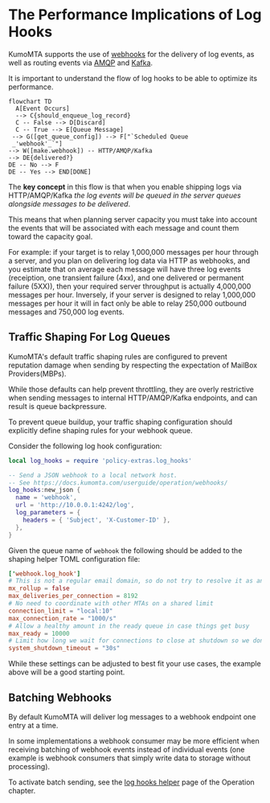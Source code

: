 # The Performance Implications of Log Hooks

KumoMTA supports the use of [webhooks](../operation/webhooks.md) for the delivery of log events, as well as routing events via [AMQP](../policy/amqp.md) and [Kafka](../policy/kafka.md).

It is important to understand the flow of log hooks to be able to optimize its performance.

```mermaid
flowchart TD
  A[Event Occurs]
  --> C{should_enqueue_log_record}
  C -- False --> D[Discard]
  C -- True --> E[Queue Message]
 --> G([get_queue_config]) --> F["`Scheduled Queue
 _'webhook'_`"]
--> W([make.webhook]) -- HTTP/AMQP/Kafka
--> DE{delivered?}
DE -- No --> F
DE -- Yes --> END[DONE]
```

The **key concept** in this flow is that when you enable shipping logs via HTTP/AMQP/Kafka _the log events will be queued in the server queues alongside messages to be delivered_.

This means that when planning server capacity you must take into account the events that will be associated with each message and count them toward the capacity goal.

For example: if your target is to relay 1,000,000 messages per hour through a server, and you plan on delivering log data via HTTP as webhooks, and you estimate that on average each message will have three log events (receiption, one transient failure (4xx), and one delivered or permanent failure (5XX)), then your required server throughput is actually 4,000,000 messages per hour. Inversely, if your server is designed to relay 1,000,000 messages per hour it will in fact only be able to relay 250,000 outbound messages and 750,000 log events.

## Traffic Shaping For Log Queues

KumoMTA's default traffic shaping rules are configured to prevent reputation damage when sending by respecting the expectation of MailBox Providers(MBPs).

While those defaults can help prevent throttling, they are overly restrictive when sending messages to internal HTTP/AMQP/Kafka endpoints, and can result is queue backpressure.

To prevent queue buildup, your traffic shaping configuration should explicitly define shaping rules for your webhook queue.

Consider the following log hook configuration:

```lua
local log_hooks = require 'policy-extras.log_hooks'

-- Send a JSON webhook to a local network host.
-- See https://docs.kumomta.com/userguide/operation/webhooks/
log_hooks:new_json {
  name = 'webhook',
  url = 'http://10.0.0.1:4242/log',
  log_parameters = {
    headers = { 'Subject', 'X-Customer-ID' },
  },
}
```

Given the queue name of `webhook` the following should be added to the shaping helper TOML configuration file:

```toml
['webhook.log_hook']
# This is not a regular email domain, so do not try to resolve it as an MX record
mx_rollup = false
max_deliveries_per_connection = 8192
# No need to coordinate with other MTAs on a shared limit
connection_limit = "local:10"
max_connection_rate = "1000/s"
# Allow a healthy amount in the ready queue in case things get busy
max_ready = 10000
# Limit how long we wait for connections to close at shutdown so we don't delay unneccessarily
system_shutdown_timeout = "30s"
```

While these settings can be adjusted to best fit your use cases, the example above will be a good starting point.

## Batching Webhooks

By default KumoMTA will deliver log messages to a webhook endpoint one entry at a time.

In some implementations a webhook consumer may be more efficient when receiving batching of webhook events instead of individual events (one example is webhook consumers that simply write data to storage without processing). 

To activate batch sending, see the [log hooks helper](../operation/webhooks.md#batched-hooks) page of the Operation chapter.
